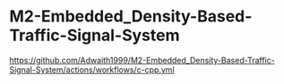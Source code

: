 # M2-Embedded_Density-Based-Traffic-Signal-System

https://github.com/Adwaith1999/M2-Embedded_Density-Based-Traffic-Signal-System/actions/workflows/c-cpp.yml
